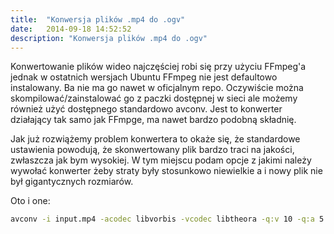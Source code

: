 ```yaml
---
title:  "Konwersja plików .mp4 do .ogv"
date:   2014-09-18 14:52:52
description: "Konwersja plików .mp4 do .ogv"
---
```


Konwertowanie plików wideo najczęściej robi się przy użyciu FFmpeg'a jednak w ostatnich wersjach Ubuntu FFmpeg nie jest defaultowo instalowany. Ba nie ma go nawet w oficjalnym repo. Oczywiście można skompilować/zainstalować go z paczki dostępnej w sieci ale możemy również użyć dostępnego standardowo avconv. Jest to konwerter działający tak samo jak FFmpge, ma nawet bardzo podobną składnię.

Jak już rozwiążemy problem konwertera to okaże się, że standardowe ustawienia powodują, że skonwertowany plik bardzo traci na jakości, zwłaszcza jak bym wysokiej. W tym miejscu podam opcje z jakimi należy wywołać konwerter żeby straty były stosunkowo niewielkie a i nowy plik nie był gigantycznych rozmiarów.

Oto i one:

```bash
avconv -i input.mp4 -acodec libvorbis -vcodec libtheora -q:v 10 -q:a 5 -f ogg output.ogv
```